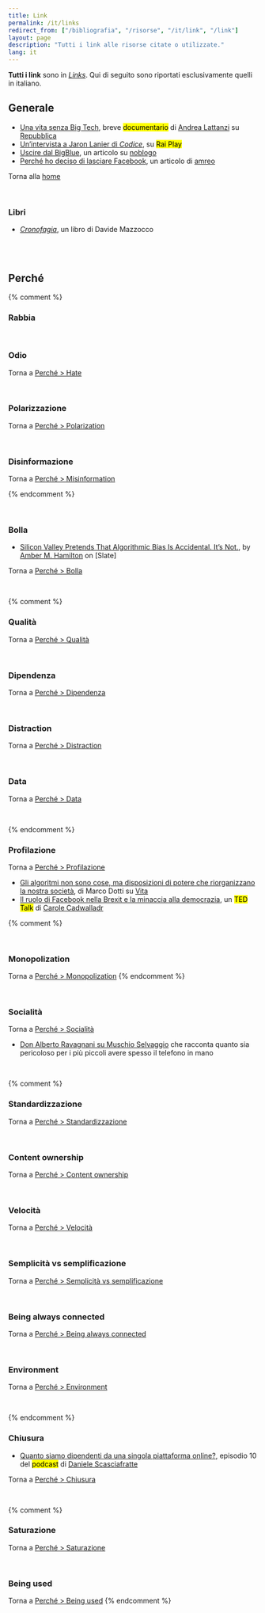 ```yaml
---
title: Link
permalink: /it/links
redirect_from: ["/bibliografia", "/risorse", "/it/link", "/link"]
layout: page
description: "Tutti i link alle risorse citate o utilizzate."
lang: it
---
```

<div class="blue box">
	<strong>Tutti i link</strong> sono in <a href="/links"><em>Links</em></a>. Qui di seguito sono riportati esclusivamente quelli in italiano.
</div>

## Generale

- [Una vita senza Big Tech](https://www.youtube.com/watch?v=VCg3PzbC9vY 'Una vita senza Big Tech, storie di chi cerca alternative ai giganti del web'), breve <mark class="red">documentario</mark> di [Andrea Lattanzi](https://it.linkedin.com/in/andrealattanzi 'Andrea Lattanzi su Linkedin') su [Repubblica](https://www.repubblica.it/ 'la Repubblica')
- [Un’intervista a Jaron Lanier di *Codice*](https://www.raiplay.it/video/2019/08/Codice-intervista-esclusiva-a-Jaron-Lanier-pioniere-della-realta-virtuale-98a38fd9-6fa9-46d6-9b49-f9deccc7d1c6.html "Intervista a Jaron Lanier - Codice - Rai Play"), su <mark class="red">Rai Play</mark>
- [Uscire dal BigBlue](https://noblogo.org/zainoinspalla/uscire-dal-big-blue 'Uscire dal Big Blue'), un articolo su [noblogo](https://noblogo.org 'noblogo')
- [Perché ho deciso di lasciare Facebook](https://amreolog.duckdns.org/~/SoftwareLiberoEticaDigitale/perch%C3%A9-ho-deciso-di-lasciare-facebook 'Perché ho deciso di lasciare Facebook • Plume'), un articolo di [amreo](https://amreolog.duckdns.org/@/amreo 'amreo’s blog')

Torna alla [home](/it/home "Home")

<br>

### Libri

- <cite><a href="https://deditore.com/prodotto/cronofagia/" rel="noopener noreferrer" target="_blank" title="Cronofagia">Cronofagia</a></cite>, un libro di Davide Mazzocco

<br>
<br>

## Perché
{% comment %}
### Rabbia

<br>

### Odio

Torna a [Perché > Hate](/perché#odio "Hate")


<br>

### Polarizzazione

Torna a [Perché > Polarization](/perché#polarizzazione"Polarizzazione")

<br>

### Disinformazione

Torna a [Perché > Misinformation](/perché#disinformazione"Disinformazione")

{% endcomment %}

<br>

### Bolla

- [Silicon Valley Pretends That Algorithmic Bias Is Accidental. It’s Not.](https://slate.com/technology/2021/07/silicon-valley-algorithmic-bias-structural-racism.html), by [Amber M. Hamilton](http://ambermhamilton.com 'Amber M. Hamilton personal website') on [Slate]

Torna a [Perché > Bolla](/perché#bolla "Bolla")

<br>

{% comment %}
### Qualità

Torna a [Perché > Qualità](/perché#qualità "Qualità")

<br>

### Dipendenza

Torna a [Perché > Dipendenza](/perché#dipendenza 'Dipendenza')

<br>

### Distraction

Torna a [Perché > Distraction](/perché#distraction "Distraction")

<br>

### Data

Torna a [Perché > Data](/perché#data "Data")

<br>

{% endcomment %}
### Profilazione

Torna a [Perché > Profilazione](/perché#profilazione "Profilazione")

- [Gli algoritmi non sono cose, ma disposizioni di potere che riorganizzano la nostra società](http://www.vita.it/it/interview/2021/01/26/gli-algoritmi-non-sono-cose-ma-disposizioni-di-potere-che-riorganizzan/397/ "Gli algoritmi non sono cose, ma disposizioni di potere che riorganizzano la nostra società"), di Marco Dotti su [Vita](https://www.vita.it)
- [Il ruolo di Facebook nella Brexit e la minaccia alla democrazia](https://peertube.uno/videos/watch/e2875d76-2592-4f58-8f7a-3f749a3c6626?subtitle=it&autoplay=1 "Il ruolo di Facebook nella Brexit e la minaccia alla democrazia di Carole Cadwalladr"), un <mark class="red">TED Talk</mark> di [Carole Cadwalladr](https://it.wikipedia.org/wiki/Carole_Cadwalladr "Carole Cadwalladr su Wikipedia")

{% comment %}

<br>

### Monopolization

Torna a [Perché > Monopolization](/perché#monopolization "Monopolization")
{% endcomment %}

<br>

### Socialità

Torna a [Perché > Socialità](/perché#socialità "Socialità")

- [Don Alberto Ravagnani su Muschio Selvaggio](https://youtu.be/aZ2pn0tNoGQ?t=3625 "Ep.33 Don Alberto - Muschio Selvaggio Podcast") che racconta quanto sia pericoloso per i più piccoli avere spesso il telefono in mano

<br>

{% comment %}
### Standardizzazione

Torna a [Perché > Standardizzazione](/perché#standardizzazione "Standardizzazione")

<br>

### Content ownership

Torna a [Perché > Content ownership](/perché#content-ownership "Content Ownership")

<br>

### Velocità

Torna a [Perché > Velocità](/perché#velocità 'Velocità')

<br>

### Semplicità vs semplificazione

Torna a [Perché > Semplicità vs semplificazione](/perché#semplicità-vs-semplificazione "Semplicità vs semplificazione")

<br>

### Being always connected

Torna a [Perché > Being always connected](/perché#being-always-connected "Being Always Connected")

<br>

### Environment

Torna a [Perché > Environment](/perché#environment "Environment")

<br>

{% endcomment %}
### Chiusura

- [Quanto siamo dipendenti da una singola piattaforma online?](https://funkwhale.it/library/tracks/1380/ "Quanto siamo dipendenti da una singola piattaforma online?"), episodio 10 del <mark class="blue">podcast</mark> di [Daniele Scasciafratte](https://daniele.tech "Daniele Scasciafratte")

Torna a [Perché > Chiusura](/perché#chiusura "Chiusura")

<br>

{% comment %}
### Saturazione

Torna a [Perché > Saturazione](/perché#saturazione "Saturazione")

<br>

### Being used

Torna a [Perché > Being used](/perché#being-used "Being used")
{% endcomment %}
